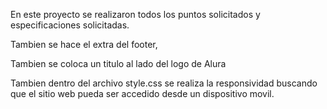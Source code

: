 En este proyecto se realizaron todos los puntos solicitados y especificaciones solicitadas.

Tambien se hace el extra del footer,

Tambien se coloca un titulo al lado del logo de Alura

Tambien dentro del archivo style.css se realiza la responsividad buscando que el sitio web pueda ser accedido desde un dispositivo movil.
